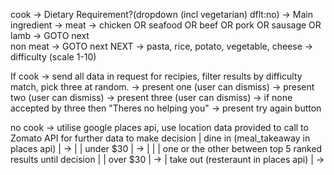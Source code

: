 cook -> Dietary Requirement?(dropdown (incl vegetarian) dflt:no) ->
  Main ingredient ->
    meat -> chicken OR seafood OR beef OR pork OR sausage OR lamb -> GOTO next                                        
    non meat -> GOTO next
      NEXT -> pasta, rice, potato, vegetable, cheese ->
        difficulty (scale 1-10)

If cook -> send all data in request for recipies, filter results by difficulty match, pick three at random.
        -> present one (user can dismiss) -> present two (user can dismiss) -> present three (user can dismiss)
        -> if none accepted by three then "Theres no helping you" -> present try again button

no cook -> utilise google places api, use location data provided to call to Zomato API for further data to make decision
        | dine in (meal_takeaway in places api) | ->
        |                                       |   under $30 | ->
        |                                       |             |    one or the other between top 5 ranked results until decision
        |                                       |   over $30  | ->
        | take out (resteraunt in places api)   | ->

